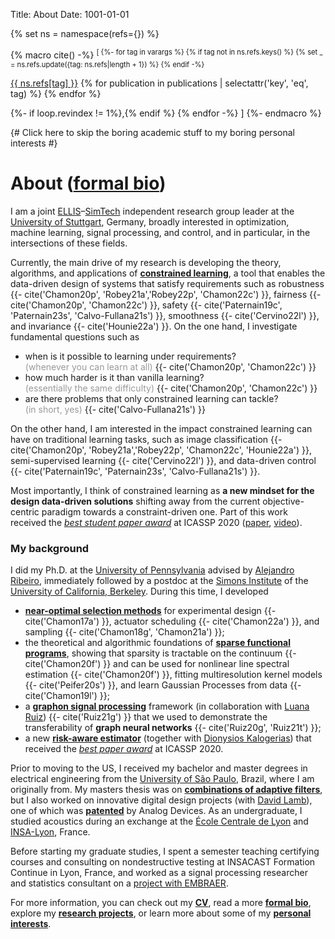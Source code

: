 Title: About
Date: 1001-01-01

<style>
/* Tooltip container */
.tooltip {
  position: relative;
  display: inline-block;
}

/* Tooltip text */
.tooltip .tooltiptext {
  visibility: hidden;
  width: 500px;
  background-color: #fff;
  border-radius: 6px;
  padding: 6px 10px;
  font-size: 90%;
  border: solid 1px #ccc;
  /* box-shadow: 1px 1px 2px #0a5daaaa; */
  box-shadow: 0 30px 90px -20px #0a5daa4b;
 
  /* Position the tooltip text - see examples below! */
  position: absolute;
  z-index: 100;
  bottom: 100%;
  left: 50%;
  margin-left: -50px;
}

/* Show the tooltip text when you mouse over the tooltip container */
.tooltip:hover .tooltiptext {
  visibility: visible;
}
</style>

{% set ns = namespace(refs={}) %}

{% macro cite() -%}
<sup style="font-size: 80%;">[
{%- for tag in varargs %}
  {% if tag not in ns.refs.keys() %}
    {% set _ = ns.refs.update({tag: ns.refs|length + 1}) %}
  {% endif -%}

  <span class="tooltip">
    <a href="{{SITEURL}}/pages/publications.html#{{ tag }}">{{ ns.refs[tag] }}</a>
    {% for publication in publications | selectattr('key', 'eq', tag) %}
      <span class="tooltiptext">{{ publication.text | replace('*','\*') }}</span>
    {% endfor %}
  </span>

  {%- if loop.revindex != 1%},{% endif %}
{% endfor -%}
]</sup>
{%- endmacro %}


{# Click here to skip the boring academic stuff to my boring personal interests #}

# About ([formal bio]({filename}/pages/bio.md))

I am a joint [ELLIS](https://ellis.eu/)&ndash;[SimTech](https://simtech.uni-stuttgart.de/)
independent research group leader at the [University of Stuttgart](https://www.uni-stuttgart.de/), Germany,
broadly interested in optimization, machine learning, signal processing, and control,
and in particular, in the intersections of these fields.

Currently, the main drive of my research is developing the theory, algorithms, and applications of
[**constrained learning**]({filename}/pages/research.md#constrained-learning),
a tool that enables the data-driven design of systems that satisfy requirements
such as robustness {{- cite('Chamon20p', 'Robey21a','Robey22p', 'Chamon22c') }},
fairness {{- cite('Chamon20p', 'Chamon22c') }},
safety {{- cite('Paternain19c', 'Paternain23s', 'Calvo-Fullana21s') }},
smoothness {{- cite('Cervino22l') }},
and invariance {{- cite('Hounie22a') }}.
On the one hand, I investigate fundamental questions such as

- when is it possible to learning under requirements? 
  <span style="color:#999;">(whenever&nbsp;you&nbsp;can&nbsp;learn&nbsp;at&nbsp;all)</span> {{- cite('Chamon20p', 'Chamon22c') }}
- how much harder is it than vanilla learning? 
  <span style="color:#999;">(essentially&nbsp;the&nbsp;same&nbsp;difficulty)</span> {{- cite('Chamon20p', 'Chamon22c') }}
- are there problems that only constrained learning can tackle? 
  <span style="color:#999;">(in&nbsp;short,&nbsp;yes)</span> {{- cite('Calvo-Fullana21s') }}

On the other hand, I am interested in the impact constrained learning can have on traditional
learning tasks, such as
image classification {{- cite('Chamon20p', 'Robey21a','Robey22p', 'Chamon22c', 'Hounie22a') }},
semi-supervised learning {{- cite('Cervino22l') }},
and data-driven control {{- cite('Paternain19c', 'Paternain23s', 'Calvo-Fullana21s') }}.

Most importantly, I think of constrained learning as **a new mindset for the design data-driven solutions**
shifting away from the current objective-centric paradigm towards a constraint-driven one. Part of this work received the
[*best student paper award*](https://2020.ieeeicassp.org/general/icassp-best-paper-awards/)
at ICASSP 2020 ([paper](https://arxiv.org/abs/2002.05183), [video](https://youtu.be/0cl35wNAfiA)).


### My background

I did my Ph.D. at the [University of Pennsylvania](https://www.seas.upenn.edu/)
advised by [Alejandro Ribeiro](https://alelab.seas.upenn.edu/), immediately followed by a postdoc at the
[Simons Institute](https://simons.berkeley.edu/) of the [University of California, Berkeley](https://www.berkeley.edu/).
During this time, I developed

- [**near-optimal selection methods**]({filename}/pages/research.md#combinatorial-optimization-and-approximate-submodularity)
  for experimental design {{- cite('Chamon17a') }}, actuator scheduling {{- cite('Chamon22a') }}, and sampling {{- cite('Chamon18g', 'Chamon21a') }};
- the theoretical and algorithmic foundations of
  [**sparse functional programs**]({filename}/pages/research.md#non-convex-functional-optimization), showing that sparsity
  is tractable on the continuum {{- cite('Chamon20f') }} and can be used for
  nonlinear line spectral estimation {{- cite('Chamon20f') }},
  fitting multiresolution kernel models {{- cite('Peifer20s') }},
  and learn Gaussian Processes from data {{- cite('Chamon19l') }};
- a [**graphon signal processing**]({filename}/pages/research.md#non-convex-functional-optimization) framework
  (in collaboration with [Luana Ruiz](https://sites.google.com/seas.upenn.edu/luanaruiz))
  {{- cite('Ruiz21g') }}
  that we used to demonstrate the transferability of **graph neural networks** {{- cite('Ruiz20g', 'Ruiz21t') }};
- a new [**risk-aware estimator**]({filename}/pages/publications.md#Kalogerias20b)
  (together with [Dionysios Kalogerias](https://www.dkalogerias.org/))
  that received the [*best paper award*](https://2020.ieeeicassp.org/general/icassp-best-paper-awards/) at ICASSP 2020.

Prior to moving to the US, I received my bachelor and master degrees in electrical
engineering from the [University of São Paulo](https://www.poli.usp.br), Brazil,
where I am originally from. My masters thesis was on
[**combinations of adaptive filters**]({filename}/pages/research.md#combinations-of-adaptive-filters),
but I also worked on innovative digital design projects (with [David Lamb](https://www.linkedin.com/in/davidlamb99/)),
one of which was [**patented**]({filename}/pages/publications.md#patent) by Analog Devices. As an undergraduate, I studied acoustics
during an exchange at the [École Centrale de Lyon](https://www.ec-lyon.fr) and [INSA-Lyon](https://www.insa-lyon.fr), France.

Before starting my graduate studies, I spent a semester teaching certifying courses
and consulting on nondestructive testing at INSACAST Formation Continue in Lyon, France,
and worked as a signal processing researcher and statistics consultant on a
[project with EMBRAER]({filename}/pages/research.md#aircraft-cabin-simulator).

For more information, you can check out my [**CV**]({static}/pdf/lfochamon_cv.pdf),
read a more [**formal bio**]({filename}/pages/bio.md),
explore my [**research projects**]({filename}/pages/research.md),
or learn more about some of my [**personal interests**]({filename}/pages/personal.md).



